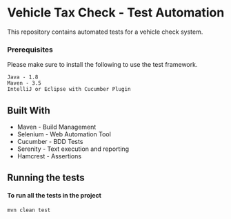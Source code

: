 # Vehicle Tax Check - Test Automation

This repository contains automated tests for a vehicle check system.


### Prerequisites

Please make sure to install the following to use the test framework.

```
Java - 1.8
Maven - 3.5
IntelliJ or Eclipse with Cucumber Plugin
```

## Built With

* Maven - Build Management
* Selenium - Web Automation Tool
* Cucumber - BDD Tests
* Serenity - Text execution and reporting
* Hamcrest - Assertions



## Running the tests

#### To run all the tests in the project

```
mvn clean test

```